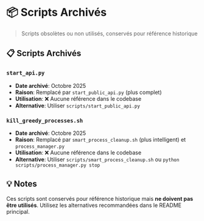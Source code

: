 # 📦 Scripts Archivés

> Scripts obsolètes ou non utilisés, conservés pour référence historique

## 📋 Scripts Archivés

### `start_api.py`
- **Date archivé**: Octobre 2025
- **Raison**: Remplacé par `start_public_api.py` (plus complet)
- **Utilisation**: ❌ Aucune référence dans le codebase
- **Alternative**: Utiliser `scripts/start_public_api.py`

### `kill_greedy_processes.sh`
- **Date archivé**: Octobre 2025
- **Raison**: Remplacé par `smart_process_cleanup.sh` (plus intelligent) et `process_manager.py`
- **Utilisation**: ❌ Aucune référence dans le codebase
- **Alternative**: Utiliser `scripts/smart_process_cleanup.sh` ou `python scripts/process_manager.py stop`

## 💡 Notes

Ces scripts sont conservés pour référence historique mais **ne doivent pas être utilisés**.
Utilisez les alternatives recommandées dans le README principal.

